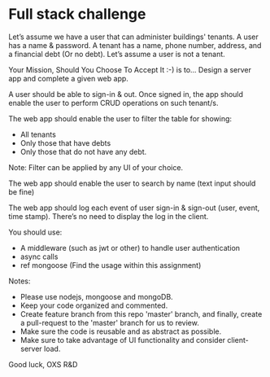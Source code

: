 # Full stack challenge

Let’s assume we have a user that can administer buildings' tenants.
A user has a name & password.
A tenant has a name, phone number, address, and a financial debt (Or no debt).
Let’s assume a user is not a tenant.

Your Mission, Should You Choose To Accept It :-) is to...
Design a server app and complete a given web app.

A user should be able to sign-in & out.
Once signed in, the app should enable the user to perform CRUD operations on such tenant/s.

The web app should enable the user to filter the table for showing:
* All tenants
* Only those that have debts
* Only those that do not have any debt.

Note: Filter can be applied by any UI of your choice.

The web app should enable the user to search by name (text input should be fine)

The web app should log each event of user sign-in & sign-out (user, event, time stamp).
There’s no need to display the log in the client.

You should use:
* A middleware (such as jwt or other) to handle user authentication
* async calls
* ref mongoose (Find the usage within this assignment)

Notes:
* Please use nodejs, mongoose and mongoDB.
* Keep your code organized and commented.
* Create feature branch from this repo 'master' branch, and finally, create a pull-request to the 'master' branch for us to review.
* Make sure the code is reusable and as abstract as possible.
* Make sure to take advantage of UI functionality and consider client-server load.


Good luck,
OXS R&D
